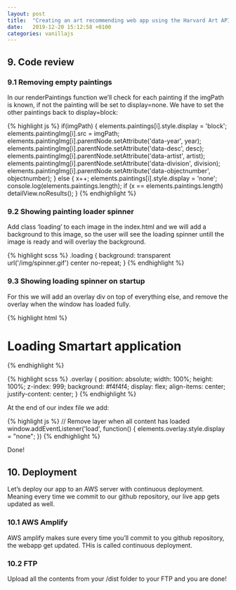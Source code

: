 ```yaml
---
layout: post
title:  "Creating an art recommending web app using the Harvard Art API - part 6: Code review & Deployment"
date:   2019-12-20 15:12:58 +0100
categories: vanillajs
---
```


## 9. Code review

### 9.1 Removing empty paintings

In our renderPaintings function we’ll check for each painting if the imgPath is known, if not the painting will be set to display=none. We have to set the other paintings back to display=block:

{% highlight js %}
if(imgPath) {
    elements.paintings[i].style.display = 'block';
    elements.paintingImg[i].src = imgPath;
    elements.paintingImg[i].parentNode.setAttribute('data-year', year);
    elements.paintingImg[i].parentNode.setAttribute('data-desc', desc);
    elements.paintingImg[i].parentNode.setAttribute('data-artist', artist);
    elements.paintingImg[i].parentNode.setAttribute('data-division', division);
    elements.paintingImg[i].parentNode.setAttribute('data-objectnumber', objectnumber);
} else {
    x++;
    elements.paintings[i].style.display = 'none';
    console.log(elements.paintings.length);
    if (x == elements.paintings.length) detailView.noResults();
}
{% endhighlight %}

### 9.2 Showing painting loader spinner

Add class ‘loading’ to each image in the index.html and we will add a background to this image, so the user will see the loading spinner untill the image is ready and will overlay the background.

{% highlight scss %}
.loading {
    background: transparent url('/img/spinner.gif') center no-repeat;
}
{% endhighlight %}

### 9.3 Showing loading spinner on startup

For this we will add an overlay div on top of everything else, and remove the overlay when the window has loaded fully.

{% highlight html %}
<div class="overlay"><h1>Loading Smartart application</h1></div>
{% endhighlight %}

{% highlight scss %}
.overlay {
    position: absolute;
    width: 100%;
    height: 100%;
    z-index: 999;
    background: #f4f4f4;
    display: flex;
    align-items: center;
    justify-content: center;
}
{% endhighlight %}

At the end of our index file we add:

{% highlight js %}
// Remove layer when all content has loaded
window.addEventListener('load', function() {
    elements.overlay.style.display = "none";
})
{% endhighlight %}

Done!

## 10. Deployment

Let’s deploy our app to an AWS server with continuous deployment. Meaning every time we commit to our github repository, our live app gets updated as well.

### 10.1 AWS Amplify

AWS amplify makes sure every time you’ll commit to you github repository, the webapp get updated. THis is called continuous deployment.

### 10.2 FTP

Upload all the contents from your /dist folder to your FTP and you are done!
